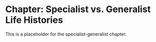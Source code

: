 # Chapter\: Specialist vs. Generalist Life Histories

This is a placeholder for the specialist-generalist chapter.
